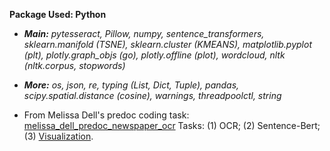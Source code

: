 **Package Used: Python**
- ***Main:** pytesseract, Pillow, numpy, sentence_transformers, sklearn.manifold (TSNE), sklearn.cluster (KMEANS), matplotlib.pyplot (plt), plotly.graph_objs (go), plotly.offline (plot), wordcloud, nltk (nltk.corpus, stopwords)*
- ***More:** os, json, re, typing (List, Dict, Tuple), pandas, scipy.spatial.distance (cosine), warnings, threadpoolctl, string*

- From Melissa Dell's predoc coding task: [melissa_dell_predoc_newspaper_ocr](https://github.com/jingwenshi-novae/Coding-Samples/blob/main/Deep-Learning/melissa_dell_predoc_newspaper_ocr.ipynb)
Tasks: (1) OCR; (2) Sentence-Bert; (3) [Visualization](https://github.com/jingwenshi-novae/Coding-Samples/blob/main/Deep-Learning/visualization_results_3D.html).
